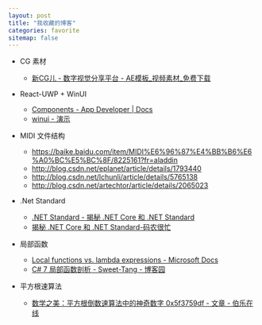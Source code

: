 ```yaml
---
layout: post
title: "我收藏的博客"
categories: favorite
sitemap: false
---
```


- CG 素材
    - [新CG儿 - 数字视觉分享平台 - AE模板_视频素材_免费下载](http://www.newcger.com/)

- React-UWP + WinUI
    - [Components - App Developer | Docs](https://www.react-uwp.com/components)
    - [winui - 演示](http://www.win-ui.com/Demo/Desktop)

- MIDI 文件结构
    - https://baike.baidu.com/item/MIDI%E6%96%87%E4%BB%B6%E6%A0%BC%E5%BC%8F/8225161?fr=aladdin
    - http://blog.csdn.net/eplanet/article/details/1793440
    - http://blog.csdn.net/lchunli/article/details/5765138
    - http://blog.csdn.net/artechtor/article/details/2065023

- .Net Standard
    - [.NET Standard - 揭秘 .NET Core 和 .NET Standard](https://msdn.microsoft.com/zh-cn/magazine/mt842506?f=255&MSPPError=-2147217396)
    - [揭秘 .NET Core 和 .NET Standard-码农很忙](https://www.coderbusy.com/archives/881.html)

- 局部函数
    - [Local functions vs. lambda expressions - Microsoft Docs](https://docs.microsoft.com/en-us/dotnet/csharp/local-functions-vs-lambdas)
    - [C# 7 局部函数剖析 - Sweet-Tang - 博客园](http://www.cnblogs.com/tdfblog/archive/2017/10/10/dissecting-the-local-functions-in-c-7.html )

- 平方根速算法
    - [数学之美：平方根倒数速算法中的神奇数字 0x5f3759df - 文章 - 伯乐在线](http://blog.jobbole.com/105295/?utm_medium=hao.caibaojian.com&utm_source=hao.caibaojian.com)
